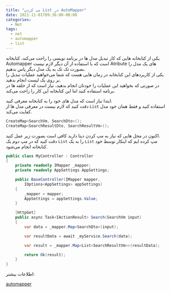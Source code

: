 ```yaml
---
title: "مپ کردن List در AutoMapper"
date: 2021-11-01T09:36:00-00:00
categories:
  - Net
tags:
  - net
  - automapper
  - list
---
```


یکی از کتابخانه هایی که کار تبدیل مدل ها در برنامه نویسی را راحت می‌کند، کتابخانه Automapper است که با استفاده از آن دیگر لازم نیست Atribute های یک مدل را بصورت تک تک به یک مدل دیگر پاس بدهیم.  
یکی از کاربردهای این کتابخانه در زمان هایی هست که شما می‌خواهید عملیات تبدیل را بر روی یک لیست انجام بدهید.  
در صورتی که بخواهید این عملیات را خودتان انجام بدهید، نیاز است که از حلقه ها در برنامه استفاده کنید اما این کتابخانه این کار را راحت می‌کند.  

ابتدا نیاز است که مدل های خود را به کتابخانه معرفی کنید.  
دقت کنید که لازم نیست در معرفی مدل ها از `List` استفاده کنید و فقط همان خود مدل کفایت می‌کند.  

```c#
CreateMap<SearchVm, SearchDto>();
CreateMap<SearchResultDto, SearchResultVm>();
```

اکنون در محل هایی که نیاز به مپ کردن دیتا دارید کافی است بصورت زیر عمل کنید.  
دقت کنید که در مپ دوم یک `List` را به یک `List` مپ کرده ایم که اینکار توسط خود کتابخانه انجام می‌شود.  

```c#
public class MyController : Controller
{
    private readonly IMapper _mapper;
    private readonly AppSettings AppSettings;

    public BaseController(IMapper mapper,
        IOptions<AppSettings> appSettings)
    {
        _mapper = mapper;
        AppSettings = appSettings.Value;
    }

    [HttpGet]
    public async Task<IActionResult> Search(SearchVm input)
    {
        var data = _mapper.Map<SearchDto>(input);

        var resultData = await _myService.Search(data);

        var result = _mapper.Map<List<SearchResultVm>>(resultData);

        return Ok(result);
    }
}
```

اطلاعات بیشتر:  

[automapper](https://docs.automapper.org/en/stable/Lists-and-arrays.html)  